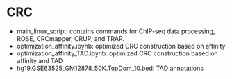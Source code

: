 # CRC
- main_linux_script: contains commands for ChIP-seq data processing, ROSE, CRCmapper, CRUP, and TRAP.
- optimization_affinity.ipynb: optimized CRC construction based on affinity
- optimization_affinity_TAD.ipynb: optimized CRC construction based on affinity and TAD
- hg19.GSE63525_GM12878_50K.TopDom_10.bed: TAD annotations